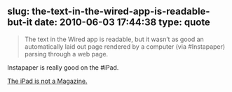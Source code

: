 slug: the-text-in-the-wired-app-is-readable-but-it
date: 2010-06-03 17:44:38
type: quote
---

> The text in the Wired app is readable, but it wasn’t as good an automatically laid out page rendered by a computer (via #Instapaper) parsing through a web page.

Instapaper is really good on the #iPad.

 [The iPad is not a Magazine.](http://smokingapples.com/opinion/ipad-magazine/)
